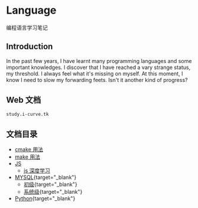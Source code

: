 # Language

编程语言学习笔记

## Introduction

In the past few years, I have learnt many programming languages and some important knowledges. I discover that I have reached a vary strange status, my threshold. I always feel what it's missing on myself. At this moment, I know I need to slow my forwarding feets. Isn't it another kind of progress?

## Web 文档

```bash
study.i-curve.tk
```

## 文档目录

- [cmake 用法](CMAKE/README.md{target="_blank"})
- [make 用法](MAKE/README.md{target="_blank"})
- [JS](JS)
  - [js 深度学习](JS/js深度学习.md{target="_blank"})
- [MYSQL](MYSQL){target="\_blank"}
  - [初级](MYSQL/初级.md){target="\_blank"}
  - [系统级](MYSQL/系统级.md){target="\_blank"}
- [Python](Python){target="\_blank"}
